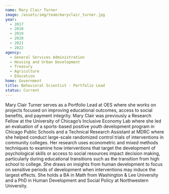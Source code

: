 ```yaml
---
name: Mary Clair Turner
image: /assets/img/team/maryclair_turner.jpg 
year: 
  - 2017
  - 2018
  - 2019
  - 2020
  - 2021
  - 2022
agency:  
  - General Services Administration
  - Housing and Urban Development
  - Treasury
  - Agriculture
  - Education
home: Government
title: Behavioral Scientist - Portfolio Lead
status: Current
---
```


Mary Clair Turner serves as a Portfolio Lead at OES where she works on projects focused on improving educational outcomes, access to social benefits, and payment integrity. Mary Clair was previously a Research Fellow at the University of Chicago’s Inclusive Economy Lab where she led an evaluation of a sports-based positive youth development program in Chicago Public Schools and a Technical Research Assistant at MDRC where she helped conduct large-scale randomized control trials of interventions in community colleges. Her research uses econometric and mixed methods techniques to examine how interventions that target the development of psychological skills or access to social resources impact decision making, particularly during educational transitions such as the transition from high school to college. She draws on insights from human development to focus on sensitive periods of development when interventions may induce the largest effects. She holds a BA in Math from Washington & Lee University and a PhD in Human Development and Social Policy at Northwestern University.
